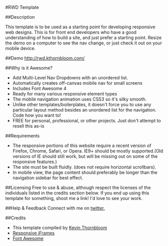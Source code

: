 #RWD Template

##Description


This template is to be used as a starting point for developing responsive web designs. This is for front end developers who have a good understanding of how to build a site, and just prefer a starting point. Resize the demo on a computer to see the nav change, or just check it out on your mobile device.


##Demo
http://rwd.kthornbloom.com/

##Why is it Awesome?

- Add Multi-Level Nav Dropdowns with an unordered list.
- Automatically creates off-canvas mobile nav for small screens
- Includes Font Awesome 4
- Ready for many various responsive element types
- The mobile navigation animation uses CSS3 so it's silky smooth.
- Unlike other templates/boilerplates, it doesn't force you to use any particular layout method besides an unordered list for the navigation. Code how you want to!
- FREE for personal, professional, or other projects. Just don't attempt to resell this as-is

##Requirements

- The responsive portions of this website require a recent version of Firefox, Chrome, Safari, or Opera. IE9+ should be mostly supported.(Old versions of IE should still work, but will be missing out on some of the responsive features.)
- The site must be built fluidly. (does not require horizontal scrollbars).
- In mobile view, the page content should preferably be longer than the navigation sidebar for best effect.

##Licensing
Free to use & abuse, although respect the licenses of the individuals listed in the credits section below.
If you end up using this template for something, shoot me a link! I'd love to see your work.

##Help & Feedback
Connect with me on <a href="https://twitter.com/kthornbloom" target="_blank">twitter.</a>

##Credits

- This template compiled by <a href="http://www.kthornbloom.com"  target="_blank">Kevin Thornbloom</a>
- <a href="http://niklausgerber.com/blog/responsive-google-or-bing-maps/"  target="_blank">Responsive iFrames</a>
- <a href="http://fortawesome.github.io/Font-Awesome/" target="_blank">Font Awesome</a>
